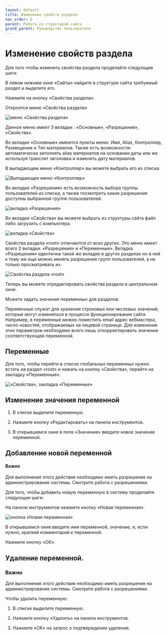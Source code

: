 ```yaml
---
layout: default
title: Изменение свойств раздела
nav_order: 5
parent: Работа со структурой сайта
grand_parent: Руководство пользователя
---
```


# Изменение свойств раздела

Для того чтобы изменить свойства раздела проделайте следующие шаги:

В левом нижнем окне «Сайты» найдите в структуре сайта требуемый раздел и выделите его.

Нажмите на кнопку «Свойства раздела».

Откроется меню «Свойства раздела»

![меню «Свойства раздела»]({{site.baseurl}}/images/cp-1.png)

Данное меню имеет 3 вкладки : «Основные», «Разрешения», «Свойства».

Во вкладке «Основные» имеются пункты меню: Имя, Alias, Контроллер, Размещение и Тип материалов. Также есть возможности: автоматически заполнять alias материалов на основании даты или же используя транслит заголовка и изменять дату материалов.

В выпадающем меню «Контроллер» вы можете выбрать его из списка.

![Выпадающее меню «Контроллер»]({{site.baseurl}}/images/cp-2.png)

Во вкладке «Разрешения» есть возможность выбора группы пользователей из списка, а также посмотреть какие разрешения доступны выбранной группе пользователей.

![вкладка «Разрешения»]({{site.baseurl}}/images/3.png)

Во вкладке «Свойства» вы можете выбрать из структуры сайта файл либо загрузить с компьютера.

![вкладка «Свойства»]({{site.baseurl}}/images/4.png)

Свойства раздела «root» отличаются от всех других. Это меню имеет всего 2 вкладки: «Разрешения» и «Переменные». Вкладка «Разрешения» идентична такой же вкладке в других разделах но в ней к тому же еще можно менять разрешения групп пользователей, а не только просматривать их.

![Свойства раздела «root»]({{site.baseurl}}/images/5.png)

Теперь вы можете отредактировать свойства раздела в центральном окне.

Можете задать значения переменных для разделов.

Переменные служат для хранения строковых или числовых значений, которые могут изменяться в процессе функционирования сайта. Например, в переменные можно поместить email адрес вебмастера, число новостей, отображаемых на лицевой странице. Для изменения этих параметров необходимо всего лишь откорректировать значение соответствующей переменной.

## Переменные

Для того, чтобы перейти в список глобальных переменных нужно встать на раздел «root» и нажать на кнопку «Свойства», перейти на закладку «Переменные».

![«Свойства», закладка «Переменные»]({{site.baseurl}}/images/6.png)

## Изменение значения переменной

1. В списке выделите переменную.

2. Нажмите кнопку «Редактировать» на панели инструментов.

3. В открывшемся окне в поле «Значение» введите новое значение переменной.

## Добавление новой переменной

#### Важно

Для выполнения этого действия необходимо иметь разрешение на администрирование системы. Смотрите работа с разрешениями.

Для того, чтобы добавить новую переменную в систему проделайте следующие шаги:

На панели инструментов нажмите кнопку «Новая переменная».

![кнопка «Новая переменная»]({{site.baseurl}}/images/7.png)

В открывшемся окне введите имя переменной, значение, и, если нужно, краткий комментарий к переменной.

Нажмите кнопку «OK».

## Удаление переменной.

### Важно

Для выполнения этого действия необходимо иметь разрешение на администрирование системы. Смотрите работа с разрешениями.

Чтобы удалить переменную:

1. В списке выделите переменную.

2. Нажмите кнопку «Удалить» на панели инструментов.

3. Нажмите «OK» на запрос о подтверждении удаления.